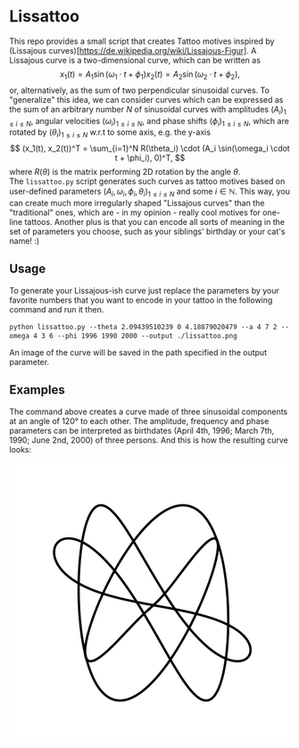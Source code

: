 # Lissattoo
This repo provides a small script that creates Tattoo motives inspired by (Lissajous curves)[https://de.wikipedia.org/wiki/Lissajous-Figur].
A Lissajous curve is a two-dimensional curve, which can be written as 
$$
x_1(t) = A_1 \sin(\omega_1 \cdot t + \phi_1)
x_2(t) = A_2 \sin(\omega_2 \cdot t + \phi_2),
$$
or, alternatively, as the sum of two perpendicular sinusoidal curves. To "generalize" this
idea, we can consider curves which can be expressed as the sum of an arbitrary number $N$ of 
sinusoidal curves with amplitudes $(A_i)_{1\leq i \leq N}$, angular velocities $(\omega_i)_{1\leq i \leq N}$,
and phase shifts $(\phi_i)_{1\leq i \leq N}$, which are rotated by $(\theta_i)_{1\leq i \leq N}$ w.r.t to some axis, e.g. the y-axis
$$
(x_1(t), x_2(t))^T = \sum_{i=1}^N R(\theta_i) \cdot (A_i \sin(\omega_i \cdot t + \phi_i), 0)^T,
$$
where $R(\theta)$ is the matrix performing 2D rotation by the angle $\theta$.  
The `lissattoo.py` script generates such curves as tattoo motives based on user-defined
parameters $(A_i, \omega_i, \phi_i, \theta_i)_{1 \leq i \leq N}$ and some $i \in \mathbb{N}$.
This way, you can create much more irregularly shaped "Lissajous curves" than the "traditional" ones, 
which are - in my opinion - really cool motives for one-line tattoos. Another plus is that
you can encode all sorts of meaning in the set of parameters you choose, such as your siblings' birthday 
or your cat's name! :)

## Usage
To generate your Lissajous-ish curve just replace the parameters by your favorite numbers that you 
want to encode in your tattoo in the following command and run it then. 

```
python lissattoo.py --theta 2.09439510239 0 4.18879020479 --a 4 7 2 --omega 4 3 6 --phi 1996 1990 2000 --output ./lissattoo.png
```

An image of the curve will be saved in the path specified in the output parameter.

## Examples
The command above creates a curve made of three sinusoidal components at an angle of 120° to each other.
The amplitude, frequency and phase parameters can be interpreted as birthdates (April 4th, 1996; March 7th, 1990; June 2nd, 2000) of three persons. And this is how the resulting curve looks:

![image](./lissattoo.png)


